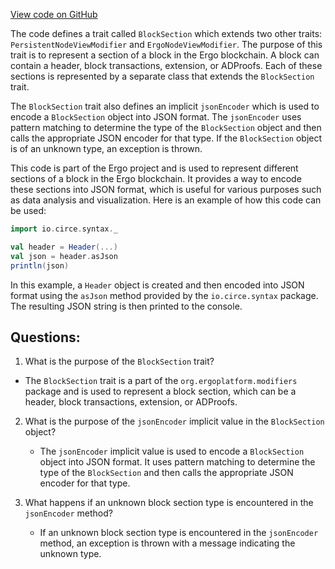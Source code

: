 [View code on GitHub](https://github.com/ergoplatform/ergo/src/main/scala/org/ergoplatform/modifiers/BlockSection.scala)

The code defines a trait called `BlockSection` which extends two other traits: `PersistentNodeViewModifier` and `ErgoNodeViewModifier`. The purpose of this trait is to represent a section of a block in the Ergo blockchain. A block can contain a header, block transactions, extension, or ADProofs. Each of these sections is represented by a separate class that extends the `BlockSection` trait.

The `BlockSection` trait also defines an implicit `jsonEncoder` which is used to encode a `BlockSection` object into JSON format. The `jsonEncoder` uses pattern matching to determine the type of the `BlockSection` object and then calls the appropriate JSON encoder for that type. If the `BlockSection` object is of an unknown type, an exception is thrown.

This code is part of the Ergo project and is used to represent different sections of a block in the Ergo blockchain. It provides a way to encode these sections into JSON format, which is useful for various purposes such as data analysis and visualization. Here is an example of how this code can be used:

```scala
import io.circe.syntax._

val header = Header(...)
val json = header.asJson
println(json)
```

In this example, a `Header` object is created and then encoded into JSON format using the `asJson` method provided by the `io.circe.syntax` package. The resulting JSON string is then printed to the console.
## Questions: 
 1. What is the purpose of the `BlockSection` trait?
   - The `BlockSection` trait is a part of the `org.ergoplatform.modifiers` package and is used to represent a block section, which can be a header, block transactions, extension, or ADProofs.

2. What is the purpose of the `jsonEncoder` implicit value in the `BlockSection` object?
   - The `jsonEncoder` implicit value is used to encode a `BlockSection` object into JSON format. It uses pattern matching to determine the type of the `BlockSection` and then calls the appropriate JSON encoder for that type.

3. What happens if an unknown block section type is encountered in the `jsonEncoder` method?
   - If an unknown block section type is encountered in the `jsonEncoder` method, an exception is thrown with a message indicating the unknown type.